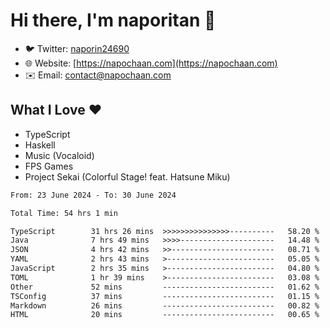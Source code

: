# Hi there, I'm naporitan 👋

- 🐦 Twitter: [naporin24690](https://twitter.com/naporin24690)
- 🌐 Website: [https://napochaan.com](https://napochaan.com)
- ✉️ Email: [contact@napochaan.com](mailto:contact@napochaan.com)

## What I Love ❤️
- TypeScript
- Haskell
- Music (Vocaloid)
- FPS Games
- Project Sekai (Colorful Stage! feat. Hatsune Miku)

<!--START_SECTION:waka-->

```txt
From: 23 June 2024 - To: 30 June 2024

Total Time: 54 hrs 1 min

TypeScript        31 hrs 26 mins  >>>>>>>>>>>>>>>----------   58.20 %
Java              7 hrs 49 mins   >>>>---------------------   14.48 %
JSON              4 hrs 42 mins   >>-----------------------   08.71 %
YAML              2 hrs 43 mins   >------------------------   05.05 %
JavaScript        2 hrs 35 mins   >------------------------   04.80 %
TOML              1 hr 39 mins    >------------------------   03.08 %
Other             52 mins         -------------------------   01.62 %
TSConfig          37 mins         -------------------------   01.15 %
Markdown          26 mins         -------------------------   00.82 %
HTML              20 mins         -------------------------   00.65 %
```

<!--END_SECTION:waka-->

